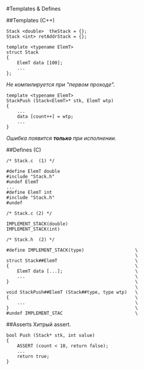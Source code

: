 #Templates & Defines

##Templates (C++)

~~~
Stack <double>  theStack = {};
Stack <int> retAddrStack = {};
~~~

~~~
template <typename ElemT>
struct Stack
{
	ElemT data [100];
	...
};
~~~
*Не компилируется при "первом проходе".*
~~~
template <typename ElemT>
StackPush (Stack<ElemT>* stk, ElemT wtp)
{
	...
	data [count++] = wtp;
	...
}
~~~
*Ошибка появится **только** при исполнении.*

##Defines (C)
~~~
/* Stack.c  (1) */

#define ElemT double
#include "Stack.h"
#undef ElemT
...
#define ElemT int
#include "Stack.h"
#undef
~~~
~~~
/* Stack.c (2) */

IMPLEMENT_STACK(double)
IMPLEMENT_STACK(int)
~~~
~~~
/* Stack.h  (2) */ 

#define IMPLEMENT_STACK(type)				 	\
												\	
struct Stack##ElemT								\
{												\
	ElemT data [...];							\
	...											\
}												\
												\
void StackPush##ElemT (Stack##type, type wtp)	\
{												\
	...											\
}												\
#undef IMPLEMENT_STAC							\
~~~
  	
##Asserts
Хитрый assert.
~~~
bool Push (Stack* stk, int value)
{
	ASSERT (count < 10, return false);
	...
	return true;
}
~~~